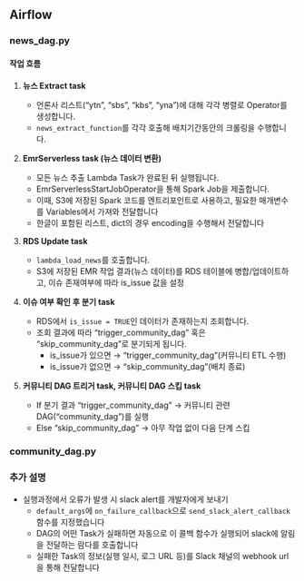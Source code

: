 ## Airflow
### news_dag.py
#### 작업 흐름
1. **뉴스 Extract task**
    - 언론사 리스트(“ytn”, “sbs”, “kbs”, “yna”)에 대해 각각 병렬로 Operator를 생성합니다.
    - `news_extract_function`를 각각 호출해 배치기간동안의 크롤링을 수행합니다.

2. **EmrServerless task (뉴스 데이터 변환)**
    - 모든 뉴스 추출 Lambda Task가 완료된 뒤 실행됩니다.
    - EmrServerlessStartJobOperator을 통해 Spark Job을 제출합니다.
    - 이때, S3에 저장된 Spark 코드를 엔트리포인트로 사용하고, 필요한 매개변수를 Variables에서 가져와 전달합니다
    - 한글이 포함된 리스트, dict의 경우 encoding을 수행해서 전달합니다

3. **RDS Update task**
    - `lambda_load_news`를 호출합니다.
    - S3에 저장된 EMR 작업 결과(뉴스 데이터)를 RDS 테이블에 병합/업데이트하고, 이슈 존재여부에 따라 is_issue 값을 설정

4. **이슈 여부 확인 후 분기 task**
    - RDS에서 `is_issue = TRUE`인 데이터가 존재하는지 조회합니다.
    - 조회 결과에 따라 “trigger_community_dag” 혹은 “skip_community_dag”로 분기되게 됩니다.
        - is_issue가 있으면 → “trigger_community_dag”(커뮤니티 ETL 수행)
        - is_issue가 없으면 → “skip_community_dag”(배치 종료)

5. **커뮤니티 DAG 트리거 task, 커뮤니티 DAG 스킵 task**
    - If 분기 결과 “trigger_community_dag” → 커뮤니티 관련 DAG(“community_dag”)를 실행
    - Else “skip_community_dag” → 아무 작업 없이 다음 단계 스킵

### community_dag.py

### 추가 설명
- 실행과정에서 오류가 발생 시 slack alert를 개발자에게 보내기
  - `default_args`에 `on_failure_callback`으로 `send_slack_alert_callback` 함수를 지정했습니다
  - DAG의 어떤 Task가 실패하면 자동으로 이 콜백 함수가 실행되어 slack에 알림을 전달하는 람다를 호출합니다
  - 실패한 Task의 정보(실행 일시, 로그 URL 등)를 Slack 채널의 webhook url을 통해 전달합니다
